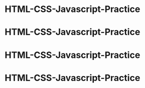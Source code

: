 # HTML-CSS-Javascript-Practice
# HTML-CSS-Javascript-Practice
# HTML-CSS-Javascript-Practice
# HTML-CSS-Javascript-Practice
